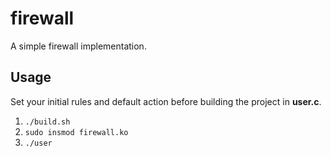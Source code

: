 # firewall

A simple firewall implementation.

## Usage  

Set your initial rules and default action before building the project in **user.c**.

1. `./build.sh`  
2. `sudo insmod firewall.ko`  
3. `./user`  
